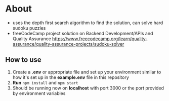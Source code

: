# About
- uses the depth first search algorithm to find the solution, can solve hard sudoku puzzles  
- freeCodeCamp project solution on Backend Development/APIs and Quality Assurance 
https://www.freecodecamp.org/learn/quality-assurance/quality-assurance-projects/sudoku-solver

## How to use
1. Create a **.env** or appropriate file and set up your environment similar to how it's set up in the **example.env** file in this repository
2. **Run** `npm install` and `npm start`
3. Should be running now on **localhost** with port 3000 or the port provided by environment variables
